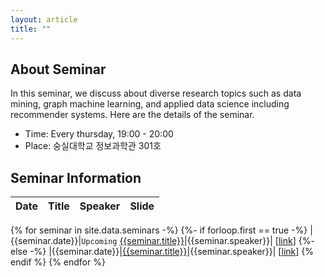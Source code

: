 ```yaml
---
layout: article
title: ""
---
```


## About Seminar

In this seminar, we discuss about diverse research topics such as data mining, graph machine learning, and applied data science including recommender systems. Here are the details of the seminar.

* Time: Every thursday, 19:00 - 20:00
* Place: 숭실대학교 정보과학관 301호

## Seminar Information

|Date|Title|Speaker|Slide|
|:---:|:---:|:---:|:---:|
{% for seminar in site.data.seminars -%}
{%- if forloop.first == true -%}
|{{seminar.date}}|`Upcoming` [{{seminar.title}}]({{seminar.paper}})|{{seminar.speaker}}| [[link]({{seminar.slide}})]
{%- else -%}
|{{seminar.date}}|[{{seminar.title}}]({{seminar.paper}})|{{seminar.speaker}}| [[link]({{seminar.slide}})]
{% endif %}
{% endfor %}